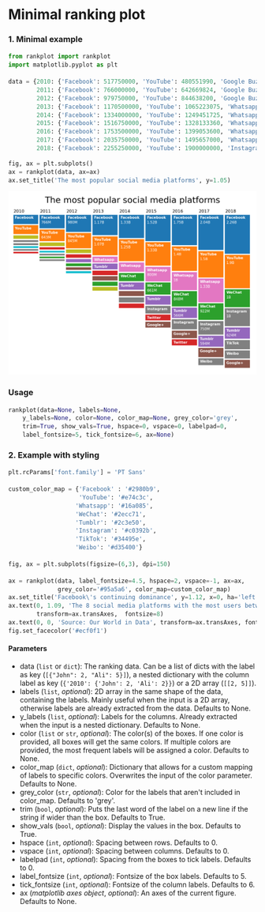 # Minimal ranking plot


### 1. Minimal example

```python
from rankplot import rankplot
import matplotlib.pyplot as plt

data = {2010: {'Facebook': 517750000, 'YouTube': 480551990, 'Google Buzz': 166029650, 'MySpace': 68046710, 'Hi5': 59953290, 'Flickr': 54708063, 'Orkut': 49941613, 'Twitter': 43250000}, 
        2011: {'Facebook': 766000000, 'YouTube': 642669824, 'Google Buzz': 170000000, 'Twitter': 92750000, 'Flickr': 66954600, 'Weibo': 48691040, 'WeChat': 47818400, 'Orkut': 47609080}, 
        2012: {'Facebook': 979750000, 'YouTube': 844638200, 'Google Buzz': 170000000, 'Twitter': 160250000, 'Tumblr': 146890156, 'WeChat': 118123370, 'Google+': 107319100, 'Flickr': 79664888}, 
        2013: {'Facebook': 1170500000, 'YouTube': 1065223075, 'Whatsapp': 300000000, 'Tumblr': 293482050, 'Twitter': 223675000, 'Google+': 205654700, 'WeChat': 196523760, 'Google Buzz': 170000000}, 
        2014: {'Facebook': 1334000000, 'YouTube': 1249451725, 'Whatsapp': 498750000, 'WeChat': 444232415, 'Tumblr': 388721163, 'Google+': 254859015, 'Instagram': 250000000, 'Twitter': 223675000}, 
        2015: {'Facebook': 1516750000, 'YouTube': 1328133360, 'Whatsapp': 800000000, 'WeChat': 660843407, 'Tumblr': 475923363, 'Instagram': 400000000, 'Twitter': 304500000, 'Google+': 298950015},
        2016: {'Facebook': 1753500000, 'YouTube': 1399053600, 'Whatsapp': 1000000000, 'WeChat': 847512320, 'Tumblr': 565796720, 'Instagram': 550000000, 'Google+': 398648000, 'Twitter': 314500000}, 
        2017: {'Facebook': 2035750000, 'YouTube': 1495657000, 'Whatsapp': 1333333333, 'WeChat': 921742750, 'Instagram': 750000000, 'Tumblr': 593783960, 'Google+': 495657000, 'Weibo': 357569030}, 
        2018: {'Facebook': 2255250000, 'YouTube': 1900000000, 'Instagram': 1000000000, 'WeChat': 1000000000, 'Tumblr': 624000000, 'TikTok': 500000000, 'Weibo': 431000000, 'Google+': 430000000}}
 ```   
```python 
fig, ax = plt.subplots()
ax = rankplot(data, ax=ax)
ax.set_title('The most popular social media platforms', y=1.05)
```
![](examples/basic.png)

### Usage

```python
rankplot(data=None, labels=None,
    y_labels=None, color=None, color_map=None, grey_color='grey',
    trim=True, show_vals=True, hspace=0, vspace=0, labelpad=0, 
    label_fontsize=5, tick_fontsize=6, ax=None) 
```

### 2. Example with styling

```python
plt.rcParams['font.family'] = 'PT Sans'

custom_color_map = {'Facebook' : '#2980b9',
                    'YouTube': '#e74c3c', 
                   'Whatsapp': '#16a085', 
                   'WeChat': '#2ecc71', 
                   'Tumblr': '#2c3e50',
                   'Instagram': '#c0392b',
                   'TikTok': '#34495e',
                   'Weibo': '#d35400'}

fig, ax = plt.subplots(figsize=(6,3), dpi=150)

ax = rankplot(data, label_fontsize=4.5, hspace=2, vspace=-1, ax=ax, 
              grey_color='#95a5a6', color_map=custom_color_map)
ax.set_title('Facebook\'s continuing dominance', y=1.12, x=0, ha='left', weight='bold')
ax.text(0, 1.09, 'The 8 social media platforms with the most users between 2010 and 2018',
        transform=ax.transAxes,  fontsize=8)
ax.text(0, 0, 'Source: Our World in Data', transform=ax.transAxes, fontsize=5, alpha=0.5)
fig.set_facecolor('#ecf0f1')
```

#### Parameters
- data (`list` or `dict`): The ranking data. Can be a list of dicts with the label as key (`[{"John": 2, "Ali": 5}]`),
a nested dictionary with the column label as key (`{'2010': {'John': 2, 'Ali': 2}}`) or a 2D array (`[[2, 5]]`).   
- labels (`list`, *optional*): 2D array in the same shape of the data, containing the labels. Mainly useful when the 
input is a 2D array, otherwise labels are already extracted from the data. Defaults to None.
- y_labels (`list`, *optional*): Labels for the columns. Already extracted when the input is a nested 
dictionary. Defaults to None.
- color (`list` or `str`, *optional*): The color(s) of the boxes. If one color is provided, all boxes 
will get the same colors. If multiple colors are provided, the most frequent labels
will be assigned a color. Defaults to None.
- color_map (`dict`, *optional*): Dictionary that allows for a custom mapping of labels to 
specific colors. Overwrites the input of the color parameter. Defaults to None.
- grey_color (`str`, *optional*): Color for the labels that aren't included in color_map. Defaults to 'grey'.
- trim (`bool`, *optional*): Puts the last word of the label on a new line if the string if 
wider than the box. Defaults to True.
- show_vals (`bool`, *optional*): Display the values in the box. Defaults to True.
- hspace (`int`, *optional*): Spacing between rows. Defaults to 0.
- vspace (`int`, *optional*): Spacing between columns. Defaults to 0.
- labelpad (`int`, *optional*): Spacing from the boxes to tick labels. Defaults to 0.
- label_fontsize (`int`, *optional*): Fontsize of the box labels. Defaults to 5.
- tick_fontsize (`int`, *optional*): Fontsize of the column labels. Defaults to 6.
- ax (*matplotlib axes object*, *optional*): An axes of the current figure. Defaults to None.
